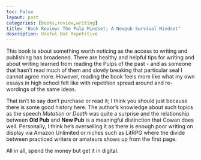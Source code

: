 ```yaml
---
toc: False
layout: post
categories: [books,review,writing]
title: "Book Review: The Pulp Mindset; A Newpub Survival Mindset"
description: Useful But Repetitive
---
```


This book is about something worth noticing as the access to writing and publishing has broadened. There are healthy and helpful tips for writing and about writing learned from reading the Pulps of the past - and as someone that hasn’t read much of them and slowly breaking that particular seal I cannot agree more. However, reading the book feels more like what my own essays in high school felt like with repetition spread around and re-wordings of the same ideas.

That isn’t to say don’t purchase or read it; I think you should just because there is some good history here. The author’s knowledge about such topics as the speech *Mutation or Death* was quite a surprise and the relationship between **Old Pub** and **New Pub** is a meaningful distinction that Cowan does well. Personally, I think he’s overselling it as there is enough poor writing on display via Amazon Unlimited or niches such as LitRPG where the divide between practiced writers or amateurs shows up from the first page.

All in all, spend the money but get it in digital.
